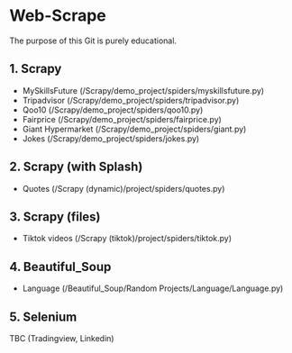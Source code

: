 # Web-Scrape
The purpose of this Git is purely educational.

## 1. Scrapy
- MySkillsFuture (/Scrapy/demo_project/spiders/myskillsfuture.py)
- Tripadvisor (/Scrapy/demo_project/spiders/tripadvisor.py)
- Qoo10 (/Scrapy/demo_project/spiders/qoo10.py)
- Fairprice (/Scrapy/demo_project/spiders/fairprice.py)
- Giant Hypermarket (/Scrapy/demo_project/spiders/giant.py)
- Jokes (/Scrapy/demo_project/spiders/jokes.py)

## 2. Scrapy (with Splash)
- Quotes (/Scrapy (dynamic)/project/spiders/quotes.py)

## 3. Scrapy (files)
- Tiktok videos (/Scrapy (tiktok)/project/spiders/tiktok.py)

## 4. Beautiful_Soup
- Language (/Beautiful_Soup/Random Projects/Language/Language.py)

## 5. Selenium
TBC (Tradingview, Linkedin)

<!-- # Workflow
1. Scrapy
Run `main.sh` file. This:
1. Removes existing files (if not it will append)
2. Scrapes using all scrapy scripts into .json
3. Convert .json in 'scraped_json' folder into .csv in 'converted_csv' folder --!>
